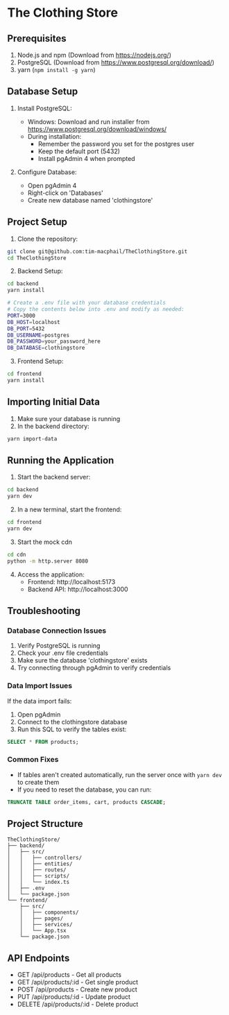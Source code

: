# The Clothing Store

## Prerequisites
1. Node.js and npm (Download from https://nodejs.org/)
2. PostgreSQL (Download from https://www.postgresql.org/download/)
3. yarn (`npm install -g yarn`)

## Database Setup
1. Install PostgreSQL:
   - Windows: Download and run installer from https://www.postgresql.org/download/windows/
   - During installation:
     - Remember the password you set for the postgres user
     - Keep the default port (5432)
     - Install pgAdmin 4 when prompted

2. Configure Database:
   - Open pgAdmin 4
   - Right-click on 'Databases'
   - Create new database named 'clothingstore'

## Project Setup

1. Clone the repository:
```bash
git clone git@github.com:tim-macphail/TheClothingStore.git
cd TheClothingStore
```

2. Backend Setup:
```bash
cd backend
yarn install

# Create a .env file with your database credentials
# Copy the contents below into .env and modify as needed:
PORT=3000
DB_HOST=localhost
DB_PORT=5432
DB_USERNAME=postgres
DB_PASSWORD=your_password_here
DB_DATABASE=clothingstore
```

3. Frontend Setup:
```bash
cd frontend
yarn install
```

## Importing Initial Data

1. Make sure your database is running
2. In the backend directory:
```bash
yarn import-data
```

## Running the Application

1. Start the backend server:
```bash
cd backend
yarn dev
```

2. In a new terminal, start the frontend:
```bash
cd frontend
yarn dev
```

3. Start the mock cdn
```bash
cd cdn
python -m http.server 8080
```

4. Access the application:
   - Frontend: http://localhost:5173
   - Backend API: http://localhost:3000

## Troubleshooting

### Database Connection Issues
1. Verify PostgreSQL is running
2. Check your .env file credentials
3. Make sure the database 'clothingstore' exists
4. Try connecting through pgAdmin to verify credentials

### Data Import Issues
If the data import fails:
1. Open pgAdmin
2. Connect to the clothingstore database
3. Run this SQL to verify the tables exist:
```sql
SELECT * FROM products;
```

### Common Fixes
- If tables aren't created automatically, run the server once with `yarn dev` to create them
- If you need to reset the database, you can run:
```sql
TRUNCATE TABLE order_items, cart, products CASCADE;
```

## Project Structure
```
TheClothingStore/
├── backend/
│   ├── src/
│   │   ├── controllers/
│   │   ├── entities/
│   │   ├── routes/
│   │   ├── scripts/
│   │   └── index.ts
│   ├── .env
│   └── package.json
└── frontend/
    ├── src/
    │   ├── components/
    │   ├── pages/
    │   ├── services/
    │   └── App.tsx
    └── package.json
```

## API Endpoints
- GET /api/products - Get all products
- GET /api/products/:id - Get single product
- POST /api/products - Create new product
- PUT /api/products/:id - Update product
- DELETE /api/products/:id - Delete product
